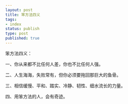 ```yaml
--- 
layout: post
title: 笨方法四义
tags: 
- index
status: publish
type: post
published: true
---
```


笨方法四义：


一、你从来都不比任何人差，你也不比任何人强。

二、人生海海，失败常有，但你必须要拖回那巨大的鱼骨。

三、相信缓慢、平和、踏实、冷静、韧性、细水流长的力量。

四、用笨方法的人，会有奇迹。
